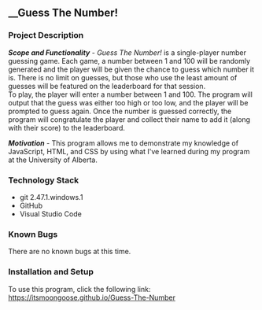 ## __Guess The Number!
### __Project Description__
__*Scope and Functionality*__ - *Guess The Number!* is a single-player number guessing game. Each game, a number between 1 and 100 will be randomly generated and the player will be given the chance to guess which number it is. There is no limit on guesses, but those who use the least amount of guesses will be featured on the leaderboard for that session.\
To play, the player will enter a number between 1 and 100. The program will output that the guess was either too high or too low, and the player will be prompted to guess again. Once the number is guessed correctly, the program will congratulate the player and collect their name to add it (along with their score) to the leaderboard.

__*Motivation*__ - This program allows me to demonstrate my knowledge of JavaScript, HTML, and CSS by using what I've learned during my program at the University of Alberta.

### __Technology Stack__
- git 2.47.1.windows.1
- GitHub
- Visual Studio Code

### __Known Bugs__
There are no known bugs at this time.

### __Installation and Setup__

To use this program, click the following link:\
https://itsmoongoose.github.io/Guess-The-Number